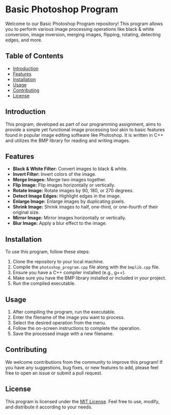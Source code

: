 # Basic Photoshop Program

Welcome to our Basic Photoshop Program repository! This program allows you to perform various image processing operations like black & white conversion, image inversion, merging images, flipping, rotating, detecting edges, and more.

## Table of Contents

- [Introduction](#introduction)
- [Features](#features)
- [Installation](#installation)
- [Usage](#usage)
- [Contributing](#contributing)
- [License](#license)

## Introduction

This program, developed as part of our programming assignment, aims to provide a simple yet functional image processing tool akin to basic features found in popular image editing software like Photoshop. It is written in C++ and utilizes the BMP library for reading and writing images.

## Features

- **Black & White Filter:** Convert images to black & white.
- **Invert Filter:** Invert colors of the image.
- **Merge Images:** Merge two images together.
- **Flip Image:** Flip images horizontally or vertically.
- **Rotate Image:** Rotate images by 90, 180, or 270 degrees.
- **Detect Image Edges:** Highlight edges in the image.
- **Enlarge Image:** Enlarge images by duplicating pixels.
- **Shrink Image:** Shrink images to half, one-third, or one-fourth of their original size.
- **Mirror Image:** Mirror images horizontally or vertically.
- **Blur Image:** Apply a blur effect to the image.

## Installation

To use this program, follow these steps:

1. Clone the repository to your local machine.
2. Compile the `photoshop_program.cpp` file along with the `bmplib.cpp` file.
3. Ensure you have a C++ compiler installed (e.g., g++).
4. Make sure you have the BMP library installed or included in your project.
5. Run the compiled executable.

## Usage

1. After compiling the program, run the executable.
2. Enter the filename of the image you want to process.
3. Select the desired operation from the menu.
4. Follow the on-screen instructions to complete the operation.
5. Save the processed image with a new filename.

## Contributing

We welcome contributions from the community to improve this program! If you have any suggestions, bug fixes, or new features to add, please feel free to open an issue or submit a pull request.

## License

This program is licensed under the [MIT License](LICENSE). Feel free to use, modify, and distribute it according to your needs.

